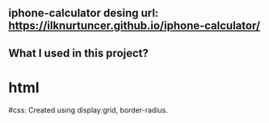## iphone-calculator desing url: https://ilknurtuncer.github.io/iphone-calculator/
## What I used in this project?
# html
#css:
     Created using display:grid, border-radius.

